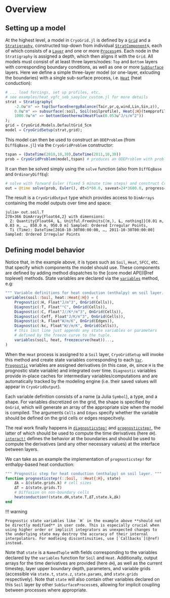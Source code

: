 # Overview
## Setting up a model

At the highest level, a model in `CryoGrid.jl` is defined by a [`Grid`](@ref) and a [`Stratigraphy`](@ref), constructed top-down from individual [`StratComponent`](@ref)s, each of which consists of a [`Layer`](@ref) and one or more [`Process`](@ref)es. Each node in the `Stratigraphy` is assigned a depth, which then aligns it with the `Grid`. All models must consist of at least three layers/nodes: `Top` and `Bottom` layers with corresponding boundary conditions, as well as one or more [`SubSurface`](@ref) layers. Here we define a simple three-layer model (or one-layer, exlcuding the boundaries) with a single sub-surface process, i.e. [`Heat`](@ref) (heat conduction):

```julia
# ... load forcings, set up profiles, etc.
# see examples/heat_vgfc_seb_saoylov_custom.jl for more details
strat = Stratigraphy(
    -2.0u"m" => top(SurfaceEnergyBalance(Tair,pr,q,wind,Lin,Sin,z)),
    0.0u"m" => subsurface(:soil, Soil(soilprofile), Heat{:H}(tempprofile, freezecurve=SFCC(DallAmico()))),
    1000.0u"m" => bottom(GeothermalHeatFlux(0.053u"J/s/m^2"))
);
grid = CryoGrid.Models.DefaultGrid_5cm
model = CryoGridSetup(strat,grid);
```

This model can then be used to construct an `ODEProblem` (from `DiffEqBase.jl`) via the `CryoGridProblem` constructor:

```julia
tspan = (DateTime(2010,10,30),DateTime(2011,10,30))
prob = CryoGridProblem(model,tspan) # produces an ODEProblem with problem type CryoGridODEProblem
```

It can then be solved simply using the `solve` function (also from `DiffEqBase` and `OrdinaryDiffEq`):

```julia
# solve with forward Euler (fixed 5 minute time steps) and construct CryoGridOutput from solution
out = @time solve(prob, Euler(), dt=5*60.0, saveat=24*3600.0, progress=true) |> CryoGridOutput;
```

The result is a `CryoGridOutput` type which provides access to `DimArrays` containing the model outputs over time and space:

```
julia> out.soil.T
278×366 DimArray{Float64,2} with dimensions: 
  Z: Quantity{Float64, 𝐋, Unitful.FreeUnits{(m,), 𝐋, nothing}}[0.01 m, 0.03 m, …, 850.0 m, 950.0 m] Sampled: Ordered Irregular Points,
  Ti (Time): DateTime[2010-10-30T00:00:00, …, 2011-10-30T00:00:00] Sampled: Ordered Irregular Points
```

## Defining model behavior

Notice that, in the example above, it is types such as `Soil`, `Heat`, `SFCC`, etc. that specify which components the model should use. These components are defined by adding method dispatches to the [core model API](@ref toplevel) methods. State variables are declared via the [`variables`](@ref) method, e.g:

```julia
""" Variable definitions for heat conduction (enthalpy) on soil layer. """
variables(soil::Soil, heat::Heat{:H}) = (
    Prognostic(:H, Float"J/m^3", OnGrid(Cells)),
    Diagnostic(:T, Float"°C", OnGrid(Cells)),
    Diagnostic(:C, Float"J//K*/m^3", OnGrid(Cells)),
    Diagnostic(:Ceff, Float"J/K/m^3", OnGrid(Cells)),
    Diagnostic(:k, Float"W/m/K", OnGrid(Edges)),
    Diagnostic(:kc, Float"W//m/K", OnGrid(Cells)),
    # this last line just appends any state variables or parameters
    # defined by the freeze curve to the tuple.
    variables(soil, heat, freezecurve(heat))...,
)
```

When the `Heat` process is assigned to a `Soil` layer, `CryoGridSetup` will invoke this method and create state variables corresponding to each [`Var`](@ref). [`Prognostic`](@ref) variables are assigned derivatives (in this case, `dH`, since `H` is the prognostic state variable) and integrated over time. `Diagnostic` variables provide in-place caches for intermediary variables/computations and are automatically tracked by the modeling engine (i.e. their saved values will appear in `CryoGridOutput`).

Each variable definition consists of a name (a Julia `Symbol`), a type, and a shape. For variables discretized on the grid, the shape is specified by `OnGrid`, which will generate an array of the appropriate size when the model is compiled. The arguments `Cells` and `Edges` specify whether the variable should be defined on the grid cells or edges respecitvely.

The real work finally happens in [`diagnosticstep!`](@ref) and [`prognosticstep!`](@ref), the latter of which should be used to compute the time derivatives (here `dH`). [`interact!`](@ref) defines the behavior at the boundaries and should be used to compute the derivatives (and any other necessary values) at the interface between layers.

We can take as an example the implementation of `prognosticstep!` for enthalpy-based heat conduction:

```julia
""" Prognostic step for heat conduction (enthalpy) on soil layer. """
function prognosticstep!(::Soil, ::Heat{:H}, state)
    Δk = Δ(state.grids.k) # cell sizes
    ΔT = Δ(state.grids.T)
    # Diffusion on non-boundary cells
    heatconduction!(state.dH,state.T,ΔT,state.k,Δk)
end
```

!!! warning

    Prognostic state variables like `H` in the example above **should not be directly modified** in user code. This is especially crucial when using higher order or implicit integrators as unexpected changes to the underlying state may destroy the accuracy of their internal interpolators. For modleing discontinuities, use [`Callbacks`](@ref) instead.

Note that `state` is a `NamedTuple` with fields corresponding to the variables declared by the `variables` function for `Soil` and `Heat`. Additionally, output arrays for the time derivatives are provided (here `dH`), as well as the current timestep, layer upper boundary depth, parameters, and variable grids (accessible via `state.t`, `state.z`, `state.params`, and `state.grids` respectively). Note that `state` will also contain other variables declared on this `Soil` layer by other `SubSurfaceProcess`es, allowing for implicit coupling between processes where appropriate.
